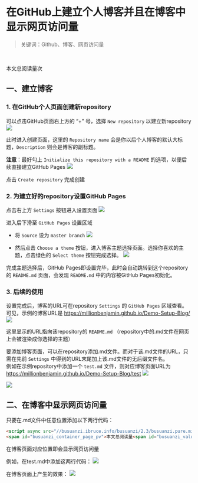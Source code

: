 # 在GitHub上建立个人博客并且在博客中显示网页访问量
> 关键词：Github、博客、网页访问量
<br>


<script async src="//busuanzi.ibruce.info/busuanzi/2.3/busuanzi.pure.mini.js"></script>
<span id="busuanzi_container_page_pv">本文总阅读量<span id="busuanzi_value_page_pv"></span>次</span>

## 一、建立博客

### 1. 在GitHub个人页面创建新repository

可以点击GitHub页面右上方的 “+” 号，选择 `New repository` 以建立新repository
![](create_new_repository.png)

此时进入创建页面，这里的 `Repository name` 会是你以后个人博客的默认大标题，`Description` 则会是博客的副标题。

__注意__：最好勾上 `Initialize this repository with a README` 的选项，以便后续直接建立GitHub Pages
![](new_repository_creation_page.png)

点击 `Create repository` 完成创建

### 2. 为建立好的repository设置GitHub Pages

点击右上方 `Settings` 按钮进入设置页面
![](enter_settings.png)

进入后下滑至 `GitHub Pages` 设置区域

- 将 `Source` 设为 `master branch`
![](choose_source.png)

- 然后点击 `Choose a theme` 按钮，进入博客主题选择页面。选择你喜欢的主题，点击绿色的 `Select theme` 按钮完成选择。
![](choose_theme.png)

完成主题选择后，GitHub Pages即设置完毕，此时会自动跳转到这个repository的 `README.md` 页面，会发现 `README.md` 中的内容被GitHub Pages初始化。

### 3. 后续的使用

设置完成后，博客的URL可在repository `Settings` 的 `GitHub Pages` 区域查看。可见，示例的博客URL是 https://millionbenjamin.github.io/Demo-Setup-Blog/
![](see_URL.png)

这里显示的URL指向该repository的 `README.md` （repository中的.md文件在网页上会被渲染成你选择的主题） 

要添加博客页面，可以在repository添加.md文件。而对于该.md文件的URL，只需在先前 `Settings` 中得到的URL末尾加上该.md文件的无后缀文件名。
<br>
例如在示例repository中添加一个 `test.md` 文件，则对应博客页面URL为 https://millionbenjamin.github.io/Demo-Setup-Blog/test
![](create_test.png)

![](test_page.png)


## 二、在博客中显示网页访问量
只要在.md文件中任意位置添加以下两行代码：
```html
<script async src="//busuanzi.ibruce.info/busuanzi/2.3/busuanzi.pure.mini.js"></script>
<span id="busuanzi_container_page_pv">本文总阅读量<span id="busuanzi_value_page_pv"></span>次</span>
```
在博客页面对应位置即会显示网页访问量

例如，在test.md中添加这两行代码：
![](add_PV_code.png)

在博客页面上产生的效果：
![](after_add_PV_code_page.png)












